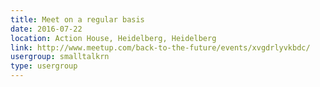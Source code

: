 ```yaml
---
title: Meet on a regular basis
date: 2016-07-22
location: Action House, Heidelberg, Heidelberg
link: http://www.meetup.com/back-to-the-future/events/xvgdrlyvkbdc/
usergroup: smalltalkrn
type: usergroup
---
```

